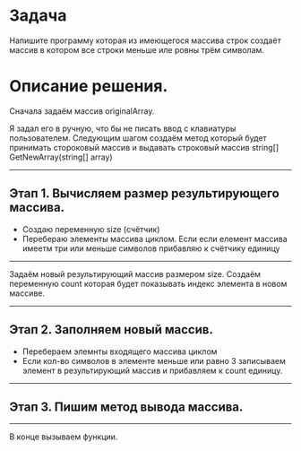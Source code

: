 # Задача

Напишите программу которая из имеющегося массива строк создаёт
 массив в котором все строки меньше иле ровны
трём символам.


# Описание решения.
Сначала задаём массив originalArray.

Я задал его в ручную, что бы не писать ввод с клавиатуры пользователем.
Следующим шагом создаём метод который будет принимать стороковый массив
и выдавать строковый массив string[] GetNewArray(string[] array)

***

## Этап 1. Вычисляем размер результирующего массива.

* Создаю переменную size (счётчик)
* Перебераю элементы массива циклом. Если если елемент массива имеетм три или меньше символов
прибавляю к счётчику единицу

***

Задаём новый результирующий массив размером size.
Создаём переменную count которая будет показывать индекс элемента в новом массиве.

***

## Этап 2. Заполняем новый массив.

* Перебераем элемнты входящего массива циклом
* Если кол-во символов в элементе меньше или равно 3 записываем элемент
в результирующий массив и прибавляем к count единицу.

***

## Этап 3. Пишим метод вывода массива.

***

В конце вызываем функции.
